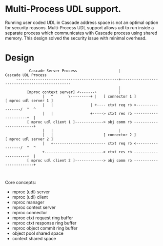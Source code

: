 # Multi-Process UDL support.
Running user coded UDL in Cascade address space is not an optimal option for security reasons. Multi-Process UDL support allows udl to run inside a separate process which communicates with Cascade process using shared memory. This design solved the security issue with minimal overhead.

# Design

```
           Cascade Server Process                   |                     Cascade UDL Process
     -----------------------------------------------+-----------------------------------------------
                                                    |
          [mproc context server] <-------+          |                 
                 |   ^       \---------+ |   [ connector 1 ]              [ mproc udl server 1 ]
                 |   |                 | +---- ctxt req rb <-----------------/  ^  ^
                 |   |                 +-----> ctxt res rb ---------------------+  |     
          [ mproc udl client 1 ]-------------> obj comm rb ------------------------+
                 |   |                              |
                 |   |                       [ connector 2 ]              [ mproc udl server 2 ]
                 |   +------------------------ ctxt req rb <-----------------/  ^  ^
                 +---------------------------> ctxt res rb ---------------------+  |
          [ mproc udl client 2 ]-------------> obj comm rb ------------------------+
    


```

Core concepts:
- mproc (udl) server
- mproc (udl) client
- mproc manager
- mproc context server
- mproc connector
- mproc ctxt request ring buffer
- mproc ctxt response ring buffer
- mproc object commit ring buffer
- object pool shared space
- context shared space
